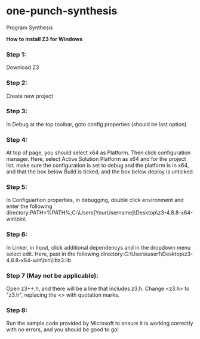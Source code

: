 # one-punch-synthesis
Program Synthesis



**How to install Z3 for Windows**
### Step 1:
Download Z3

### Step 2:
Create new project

### Step 3:
In Debug at the top toolbar, goto config properties (should be last option)

### Step 4:
At top of page, you should select x64 as Platform. Then click configuration manager. Here, select Active Solution Platform as x64 and for the project list, make sure the configuration is set to debug and the platform is in x64, and that the box below Build is ticked, and the box below deploy is unticked.

### Step 5:
In Configuartion properties, in debugging, double click environment and enter the following directory:PATH=%PATH%;C:\Users\[YourUsername]\Desktop\z3-4.8.8-x64-win\bin\

### Step 6:
In Linker, in Input, click additional dependencys and in the dropdown menu select edit. Here, past in the following directory:C:\Users\user1\Desktop\z3-4.8.8-x64-win\bin\libz3.lib

### Step 7 (May not be applicable):
Open z3++.h, and there will be a line that includes z3.h. Change <z3.h> to "z3.h", replacing the <> with quotation marks.

### Step 8:
Run the sample code provided by Microsoft to ensure it is working correctly with no errors, and you should be good to go!
